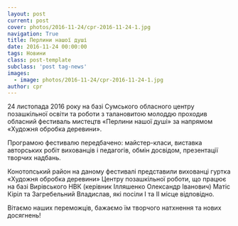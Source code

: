 ```yaml
---
layout: post
current: post
cover: photos/2016-11-24/cpr-2016-11-24-1.jpg
navigation: True
title: Перлини нашої душі
date: 2016-11-24 00:00:00
tags: Новини
class: post-template
subclass: 'post tag-news'
images:
  - image: photos/2016-11-24/cpr-2016-11-24-1.jpg
author: cpr
---
```


24 листопада 2016 року на базі Сумського обласного центру позашкільної освіти та роботи з талановитою молоддю проходив обласний фестиваль мистецтв «Перлини нашої душі» за напрямом «Художня обробка деревини».
  
Програмою фестивалю передбачено: майстер-класи, виставка авторських робіт вихованців і педагогів, обмін досвідом, презентації творчих надбань.

Конотопський район на даному фестивалі представили вихованці гуртка «Художня обробка деревини» Центру позашкільної роботи, що працює на базі Вирівського НВК (керівник Ілляшенко Олександр Іванович) Матіс Кіріл та Загребельний Владислав, які посіли І та ІІ місце відповідно.

Вітаємо наших переможців, бажаємо їм творчого натхнення та нових досягнень!
